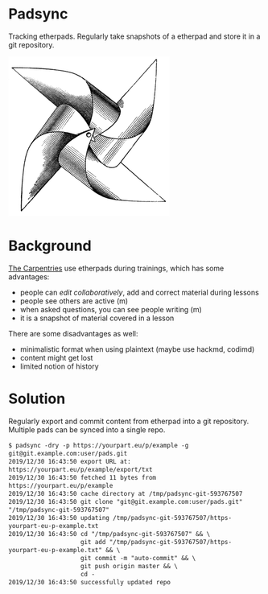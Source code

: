 # Padsync

Tracking etherpads. Regularly take snapshots of a etherpad and store it in a git repository.

![](static/pinwheel_7763_sm.gif)

# Background

[The Carpentries](https://carpentries.org/) use etherpads during trainings,
which has some advantages:

* people can *edit collaboratively*, add and correct material during lessons
* people see others are active (m)
* when asked questions, you can see people writing (m)
* it is a snapshot of material covered in a lesson

There are some disadvantages as well:

* minimalistic format when using plaintext (maybe use hackmd, codimd)
* content might get lost
* limited notion of history

# Solution

Regularly export and commit content from etherpad into a git repository.
Multiple pads can be synced into a single repo.

```shell
$ padsync -dry -p https://yourpart.eu/p/example -g git@git.example.com:user/pads.git
2019/12/30 16:43:50 export URL at: https://yourpart.eu/p/example/export/txt
2019/12/30 16:43:50 fetched 11 bytes from https://yourpart.eu/p/example
2019/12/30 16:43:50 cache directory at /tmp/padsync-git-593767507
2019/12/30 16:43:50 git clone "git@git.example.com:user/pads.git" "/tmp/padsync-git-593767507"
2019/12/30 16:43:50 updating /tmp/padsync-git-593767507/https-yourpart-eu-p-example.txt
2019/12/30 16:43:50 cd "/tmp/padsync-git-593767507" && \
                    git add "/tmp/padsync-git-593767507/https-yourpart-eu-p-example.txt" && \
                    git commit -m "auto-commit" && \
                    git push origin master && \
                    cd -
2019/12/30 16:43:50 successfully updated repo
```

